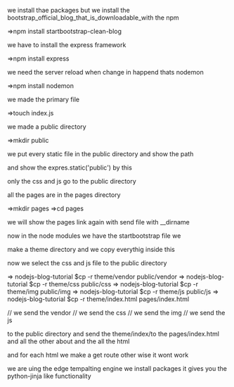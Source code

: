  we install thae packages 
but we install the bootstrap_official_blog_that_is_downloadable_with the npm 

=>npm install startbootstrap-clean-blog

we have to install the express framework

=>npm install express

we need the server reload when change in happend thats nodemon

=>npm install nodemon

we made the primary file 

=>touch index.js

we made a public directory

=>mkdir public

we put every static file in the public directory and show the path

and show the expres.static('public') by this

only the css and js go to the public directory

all the pages are in the pages directory

=>mkdir pages
=>cd pages

we will show the pages link again with send file with __dirname

now in the node modules we have the startbootstrap file we 

make a theme directory and we copy everythig inside this 


now we select the css and js file to the public directory

=> nodejs-blog-tutorial $cp -r theme/vendor public/vendor
=> nodejs-blog-tutorial $cp -r theme/css public/css
=> nodejs-blog-tutorial $cp -r theme/img public/img
=> nodejs-blog-tutorial $cp -r theme/js public/js
=> nodejs-blog-tutorial $cp -r theme/index.html pages/index.html



// we send the vendor 
// we send the css
// we send the img
// we send the js 

to the public directory
and send the theme/index/to the pages/index.html
and all the other about and the all the html


and for each html we make a get route other wise it wont work


we are uing the edge tempalting engine 
we install packages
it gives you the python-jinja like functionality


